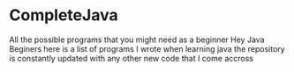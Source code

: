 # CompleteJava
All the possible programs that you might need as a beginner
Hey Java Beginers here is a list of programs I wrote when learning java the repository is constantly updated with any other new code that I come accross
